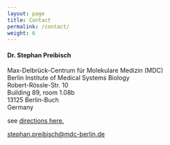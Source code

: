 ```yaml
---
layout: page
title: Contact
permalink: /contact/
weight: 6
---
```



#### Dr. Stephan Preibisch

Max-Delbrück-Centrum für Molekulare Medizin (MDC)  
Berlin Institute of Medical Systems Biology  
Robert-Rössle-Str. 10  
Building 89, room 1.08b  
13125 Berlin-Buch  
Germany  

<p>see <a href="https://www.mdc-berlin.de/8233888/en/about_the_mdc/wegweiser" target="_blank">directions here.</a></p>

<a href="#">stephan.preibisch@mdc-berlin.de</a>
<br><br>
